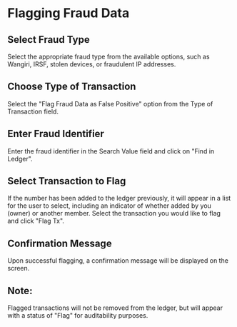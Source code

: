 # Flagging Fraud Data

## Select Fraud Type

Select the appropriate fraud type from the available options, such as Wangiri, IRSF, stolen devices, or fraudulent IP addresses.

## Choose Type of Transaction

Select the "Flag Fraud Data as False Positive" option from the Type of Transaction field.

## Enter Fraud Identifier

Enter the fraud identifier in the Search Value field and click on "Find in Ledger".

## Select Transaction to Flag

If the number has been added to the ledger previously, it will appear in a list for the user to select, including an indicator of whether added by you (owner) or another member. Select the transaction you would like to flag and click "Flag Tx".

## Confirmation Message

Upon successful flagging, a confirmation message will be displayed on the screen.

## Note:

Flagged transactions will not be removed from the ledger, but will appear with a status of "Flag" for 
auditability purposes.
